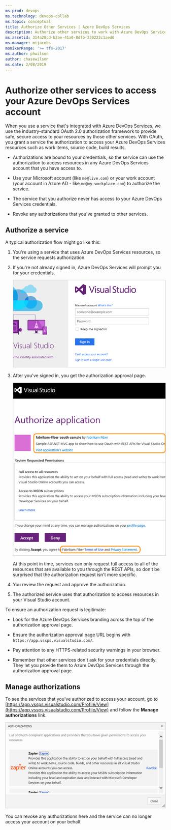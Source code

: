 ```yaml
---
ms.prod: devops
ms.technology: devops-collab
ms.topic: conceptual
title: Authorize Other Services | Azure DevOps Services
description: Authorize other services to work with Azure DevOps Services
ms.assetid: 314a28cd-b2ae-41a0-8dfb-330222c1aed0
ms.manager: mijacobs
monikerRange: '>= tfs-2017'
ms.author: phwilson
author: chasewilson
ms.date: 2/08/2019
---
```


#  Authorize other services to access your Azure DevOps Services account

When you use a service that's integrated with Azure DevOps Services,
we use the industry-standard OAuth 2.0 authorization framework to provide safe,
secure access to your resources by those other services.
With OAuth, you grant a service the authorization to access your Azure DevOps Services
resources such as work items, source code, build results.

- Authorizations are bound to your credentials,
so the service can use the authorization to access resources
in any Azure DevOps Services account that you have access to.

- Use your Microsoft account (like ```me@live.com```) or your work account
(your account in Azure AD - like ```me@my-workplace.com```) to authorize the service.

- The service that you authorize never has access to your Azure DevOps Services credentials.

- Revoke any authorizations that you've granted to other services.

## Authorize a service

A typical authorization flow might go like this:

1. You're using a service that uses Azure DevOps Services resources,
so the service requests authorization.

2. If you're not already signed in, Azure DevOps Services will prompt you for your credentials.

   <img alt="Azure DevOps Services sign in page" src="./media/authorize/vso-sign-in.png" style="border: 1px solid #CCCCCC" />

3. After you've signed in, you get the authorization approval page.

   <img alt="Azure DevOps Services authorization page" src="./media/authorize/vso-authorize.png" style="border: 1px solid #CCCCCC" />

   At this point in time, services can only request full access to all of the resources that are available to you through the REST APIs, so don't be surprised that the authorization request isn't more specific.

4. You review the request and approve the authorization.

5. The authorized service uses that authorization to access resources in your Visual Studio account.

To ensure an authorization request is legitimate:

- Look for the Azure DevOps Services branding across the top of the authorization approval page.

- Ensure the authorization approval page URL begins with ```https://app.vssps.visualstudio.com/```.

- Pay attention to any HTTPS-related security warnings in your browser.

- Remember that other services don't ask for your credentials directly. They let you provide them to Azure DevOps Services through the authorization approval page.

## Manage authorizations

To see the services that you've authorized to access your account,
go to [https://app.vssps.visualstudio.com/Profile/View](https://app.vssps.visualstudio.com/Profile/View)
and follow the **Manage authorizations** link.

<img alt="List of authorized services" src="./media/authorize/authorizations.png" style="border: 1px solid #CCCCCC" />

You can revoke any authorizations here and the service can no longer access your account on your behalf.

